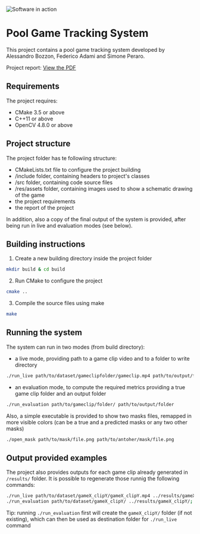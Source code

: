 
![Software in action]()


# Pool Game Tracking System
This project contains a pool game tracking system developed by Alessandro Bozzon, Federico Adami and Simone Peraro.

Project report: [View the PDF](Project_Report.pdf)

## Requirements
The project requires:

- CMake 3.5 or above
- C++11 or above
- OpenCV 4.8.0 or above

## Project structure
The project folder has te followiing structure:

- CMakeLists.txt file to configure the project building
- /include folder, containing headers to project's classes
- /src folder, containing code source files
- /res/assets folder, containing images used to show a schematic drawing of the game
- the project requirements
- the report of the project

In addition, also a copy of the final output of the system is provided, after being run in live and evaluation modes (see below).

## Building instructions

1. Create a new building directory inside the project folder

```bash
mkdir build & cd build
```

2. Run CMake to configure the project
```bash
cmake ..
```

3. Compile the source files using make
```bash
make
```

## Running the system

The system can run in two modes (from build directory): 

- a live mode, providing path to a game clip video and to a folder to write directory
```bash [example]
./run_live path/to/dataset/gameclipfolder/gameclip.mp4 path/to/output/folder/
```
- an evaluation mode, to compute the required metrics providing a true game clip folder and an output folder

```bash
./run_evaluation path/to/gameclip/folder/ path/to/output/folder
```


Also, a simple executable is provided to show two masks files, remapped in more visible colors (can be a true and a predicted masks or any two other masks)

```bash
./open_mask path/to/mask/file.png path/to/antoher/mask/file.png
```

## Output provided examples
The project also provides outputs for each game clip already generated in `/results/` folder. It is possible to regenerate those runnig the following commands:
```bash
./run_live path/to/dataset/gameX_clipY/gameX_clipY.mp4 ../results/gameX_clipY/;
./run_evaluation path/to/dataset/gameX_clipY/ ../results/gameX_clipY/;
```
Tip: running `./run_evaluation` first will create the `gameX_clipY/` folder (if not existing), which can then be used as destination folder for `./run_live` command
